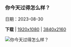 ### 你今天过得怎么样？

日期：2023-08-30

**下载**  |  [1920x1080](https://cn.bing.com/th?id=OHR.IronwoodCactus_ZH-CN9290037977_1920x1080.jpg)  |  [3840x2160](https://cn.bing.com/th?id=OHR.IronwoodCactus_ZH-CN9290037977_UHD.jpg)

![你今天过得怎么样？](https://cn.bing.com/th?id=OHR.IronwoodCactus_ZH-CN9290037977_1920x1080.jpg "巨人柱，铁木森林国家纪念地，亚利桑那州，美国 (© Jack Dykinga/Minden Pictures)")


